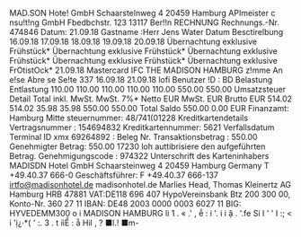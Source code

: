 MAD.SON Hote! GmbH Schaarstelnweg 4 20459 Hamburg APImeister c nsu!t!ng GmbH Fbedbchstr. 123 13117 Ber!!n RECHNUNG Rechnungs.-Nr. 474846 Datum: 21.09.18 Gastname :Herr Jens Water Datum Besctirelbung 16.09.18 17.09.18 18.09.18 19.09.18 20.09.18 Übernachtung exklusive Frühstück* Übernachtung exklusive Frühstück* Übernachtung exklusive Frühstück* Übernachtung exklusive Frühstück* Übernachtung exklusive FrOtistOck* 21.09.18 Mastercard IFC THE MADISON HAMBURG z!mme An e!se Abre se Se!te 337 16.09.18 21.09.18 lofi Benutzer !D : BD Belastung Entlastung 110.00 110.00 110.00 110.00 110.00 550.00 550.00 Umsatzsteuer Detail Total inkl. MwSt. MwSt. 7%* Netto EUR MwSt. EUR Brutto EUR 514.02 514.02 35.98 35.98 550.00 550.00 Total Saldo 550.00 0.00 EUR Finanzamt: Hamburg Mitte steuernummer: 48/741(01228 Kreditkartendetails Vertragsnummer : 154694832 Kreditkartennummer: 5621 Verfallsdatum Terminal ID xmx 69264892 : Beleg Nr. Transaktionsbetrag : 550.00 Genehmigter Betrag: 550.00 17230 loh auttibrisiere den aufgeführten Betrag. Genehmigungscode : 974322 Unterschrift des Karteninhabers MADISDN Hotel GmbH Schaarsteinweg 4 20459 Hamburg Germany T +49.40.37 666-0 Geschäftsführer: F +49.40.37 666-137 irtfo@madisonhotel.de madisonhotel.de Marlies Head, Thomas Kleinertz AG Hamburg HRB 47881 VAT:DE118 696 407 HypoVereinsbank Btz 200 300 00, Konto-Nr. 360 27 11 IBAN: DE48 2003 0000 0003 6027 11 BIG: HYVEDEMM300 o i MADISON HAMBURG li 1 . « .' , ễ : i '. i i ặ . '.fe Si I ' ' I :; < i 'ị¿·*( ' :. 3 . t iìỂ : ẵ Hil , ? ■I.! ■m-